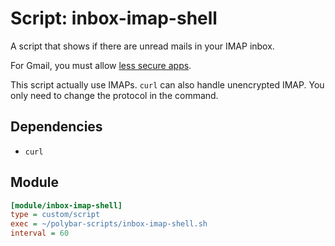 # Script: inbox-imap-shell

A script that shows if there are unread mails in your IMAP inbox.

For Gmail, you must allow [less secure apps](https://myaccount.google.com/security#connectedapps).

This script actually use IMAPs. `curl` can also handle unencrypted IMAP. You only need to change the protocol in the command.


## Dependencies

* `curl`


## Module

```ini
[module/inbox-imap-shell]
type = custom/script
exec = ~/polybar-scripts/inbox-imap-shell.sh
interval = 60
```
